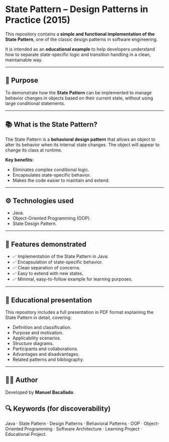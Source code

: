 # State Pattern – Design Patterns in Practice (2015)

This repository contains a **simple and functional implementation of the State Pattern**, one of the classic design patterns in software engineering.

It is intended as an **educational example** to help developers understand how to separate state-specific logic and transition handling in a clean, maintainable way.

---

## 🎯 Purpose

To demonstrate how the **State Pattern** can be implemented to manage behavior changes in objects based on their current state, without using large conditional statements.

---

## 📚 What is the State Pattern?

The State Pattern is a **behavioral design pattern** that allows an object to alter its behavior when its internal state changes. The object will appear to change its class at runtime.

**Key benefits:**
- Eliminates complex conditional logic.
- Encapsulates state-specific behavior.
- Makes the code easier to maintain and extend.

---

## ⚙️ Technologies used

- Java.
- Object-Oriented Programming (OOP).
- State Design Pattern.

---

## 🧪 Features demonstrated
- ✅ Implementation of the State Pattern in Java.
- ✅ Encapsulation of state-specific behavior.
- ✅ Clean separation of concerns.
- ✅ Easy to extend with new states.
- ✅ Minimal, easy-to-follow example for learning purposes.

---

## 📄 Educational presentation

This repository includes a full presentation in PDF format explaining the State Pattern in detail, covering:

- Definition and classification.
- Purpose and motivation.
- Applicability scenarios.
- Structure diagrams.
- Participants and collaborations.
- Advantages and disadvantages.
- Related patterns and bibliography.

---

## 👨‍🏫 Author
Developed by **Manuel Bacallado**.

## 🔍 Keywords (for discoverability)
Java · State Pattern · Design Patterns · Behavioral Patterns · OOP · Object-Oriented Programming · Software Architecture · Learning Project · Educational Project.
